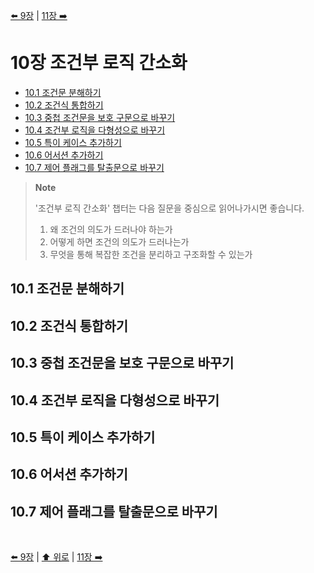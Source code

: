 [⬅️ 9장](https://github.com/read-with-us/refactoring/tree/main/ch09) | [11장 ➡️](https://github.com/read-with-us/refactoring/tree/main/ch11)

# 10장 조건부 로직 간소화

- [10.1 조건문 분해하기](#101-조건문-분해하기)
- [10.2 조건식 통합하기](#102-조건식-통합하기)
- [10.3 중첩 조건문을 보호 구문으로 바꾸기](#103-중첩-조건문을-보호-구문으로-바꾸기)
- [10.4 조건부 로직을 다형성으로 바꾸기](#104-조건부-로직을-다형성으로-바꾸기)
- [10.5 특이 케이스 추가하기](#105-특이-케이스-추가하기)
- [10.6 어서션 추가하기](#106-어서션-추가하기)
- [10.7 제어 플래그를 탈출문으로 바꾸기](#107-제어-플래그를-탈출문으로-바꾸기)

> **Note**
>
> '조건부 로직 간소화' 챕터는 다음 질문을 중심으로 읽어나가시면 좋습니다.
>
> 1. 왜 조건의 의도가 드러나야 하는가
> 2. 어떻게 하면 조건의 의도가 드러나는가
> 3. 무엇을 통해 복잡한 조건을 분리하고 구조화할 수 있는가

## 10.1 조건문 분해하기

## 10.2 조건식 통합하기

## 10.3 중첩 조건문을 보호 구문으로 바꾸기

## 10.4 조건부 로직을 다형성으로 바꾸기

## 10.5 특이 케이스 추가하기

## 10.6 어서션 추가하기

## 10.7 제어 플래그를 탈출문으로 바꾸기

<br>

[⬅️ 9장](https://github.com/read-with-us/refactoring/tree/main/ch09) | [⬆️ 위로](#10장-조건부-로직-간소화) | [11장 ➡️](https://github.com/read-with-us/refactoring/tree/main/ch11)
